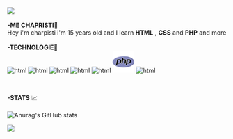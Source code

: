 
<img src="https://raw.githubusercontent.com/yayouu/yayouu/main/1.gif">

**-ME CHAPRISTI**📒 <br/>
Hey i'm charpisti i'm 15 years old and I learn **HTML** , **CSS** and **PHP** and more <br><br>
**-TECHNOLOGIE**🧬<br>
<img  alt="html" height="50" width="50" src="https://camo.githubusercontent.com/bfa71fe5e1eb3ca57a7e4ef9c6b2ca21414c4fdab27ac6861e211e7cfe8f7d9f/68747470733a2f2f70726f66696c696e61746f722e7269736861762e6465762f736b696c6c732d6173736574732f68746d6c352d6f726967696e616c2d776f72646d61726b2e737667">
<img alt="html" height="50" width="50" src="https://camo.githubusercontent.com/1f14c9c472b21cf8790a4fb6914be3a3181e957ecc2b397775f06a989d20cb37/68747470733a2f2f70726f66696c696e61746f722e7269736861762e6465762f736b696c6c732d6173736574732f637373332d6f726967696e616c2d776f72646d61726b2e737667" >
<img  alt="html" height="50" width="50" src="https://i.ibb.co/CvZ5v1Q/bootstrap-4-icon-removebg-preview.png" >
<img alt="html" height="50" width="50" src="https://i.ibb.co/MPXYRy5/1200px-Sass-Logo-Color-svg-removebg-preview.png" >
<img alt="html" height="50" width="50" src="https://camo.githubusercontent.com/b7ea09b0c030ae14623cfc3a52ab3ee0d07e0259a1b230139e65ba00454327c9/68747470733a2f2f70726f66696c696e61746f722e7269736861762e6465762f736b696c6c732d6173736574732f6769742d73636d2d69636f6e2e737667" >
<img alt="html" height="50"  width="50" src="https://raw.githubusercontent.com/github/explore/ccc16358ac4530c6a69b1b80c7223cd2744dea83/topics/php/php.png" >
<img alt="html" height="50"  width="50" src="https://upload.wikimedia.org/wikipedia/commons/thumb/c/c3/Python-logo-notext.svg/768px-Python-logo-notext.svg.png" >


<br>



**-STATS** 📈<br><br>
![Anurag's GitHub stats](https://github-readme-stats.vercel.app/api?username=chapristi&show_icons=true&theme=radical)


<img src="https://raw.githubusercontent.com/yayouu/yayouu/main/1.gif">
